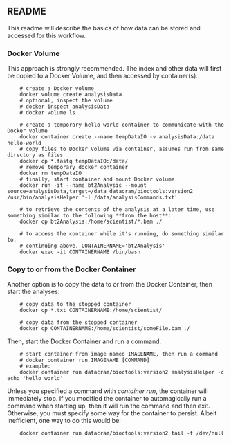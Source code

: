 ## README
This readme will describe the basics of how data can be stored and accessed for this workflow.

### Docker Volume
This approach is strongly recommended. The index and other data will first be copied to a Docker Volume, and then accessed by container(s).


        # create a Docker volume
        docker volume create analysisData
        # optional, inspect the volume
        # docker inspect analysisData
        # docker volume ls
        
        # create a temporary hello-world container to communicate with the Docker volume
        docker container create --name tempDataIO -v analysisData:/data hello-world
        # copy files to Docker Volume via container, assumes run from same directory as files
        docker cp *.fastq tempDataIO:/data/
        # remove temporary docker container
        docker rm tempDataIO
        # finally, start container and mount Docker volume
        docker run -it --name bt2Analysis --mount source=analysisData,target=/data datacram/bioctools:version2 /usr/bin/analysisHelper '-l /data/analysisCommands.txt'
        
        # to retrieve the contents of the analysis at a later time, use something similar to the following **from the host**:
        docker cp bt2Analysis:/home/scientist/*.bam ./
        
        # to access the container while it's running, do something similar to:
        # continuing above, CONTAINERNAME='bt2Analysis'
        docker exec -it CONTAINERNAME /bin/bash
        
### Copy to or from the Docker Container
Another option is to copy the data to or from the Docker Container, then start the analyses:

        # copy data to the stopped container
        docker cp *.txt CONTAINERNAME:/home/scientist/
        
        # copy data from the stopped container
        docker cp CONTAINERNAME:/home/scientist/someFile.bam ./
        
Then, start the Docker Container and run a command.

        # start container from image named IMAGENAME, then run a command 
        # docker container run IMAGENAME [COMMAND]
        # example:
        docker container run datacram/bioctools:version2 analysisHelper -c echo 'hello world'

Unless you specified a command with *container run*, the container will immediately stop. 
If you modified the container to automagically run a command when starting up, then it will run the command and then exit. 
Otherwise, you must specify some way for the container to persist. Albeit inefficient, one way to do this would be:

        docker container run datacram/bioctools:version2 tail -f /dev/null
        

